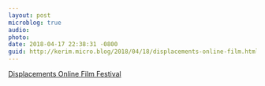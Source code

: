 ```yaml
---
layout: post
microblog: true
audio: 
photo: 
date: 2018-04-17 22:38:31 -0800
guid: http://kerim.micro.blog/2018/04/18/displacements-online-film.html
---
```

[Displacements Online Film Festival](http://displacements.jhu.edu/festival/)
